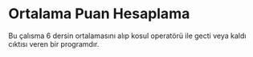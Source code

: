# Ortalama Puan Hesaplama
Bu çalısma 6 dersin ortalamasını alıp kosul operatörü ile gecti veya kaldı cıktısı veren bir programdır.
